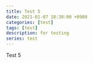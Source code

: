 ```yaml
---
title: Test 5
date: 2021-01-07 18:30:00 +0900
categories: [test]
tags: [test]
description: for testing
series: test
---
```


Test 5
